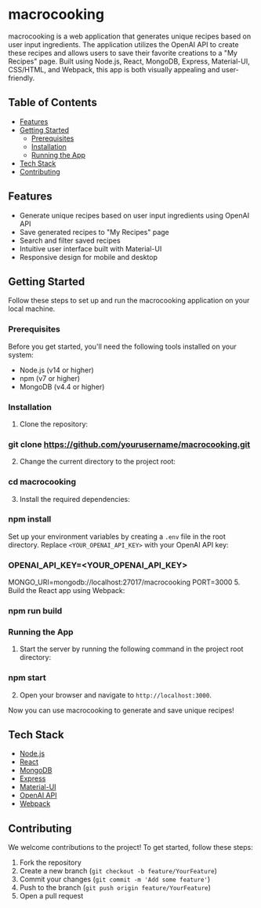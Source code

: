 # macrocooking

macrocooking is a web application that generates unique recipes based on user input ingredients. The application utilizes the OpenAI API to create these recipes and allows users to save their favorite creations to a "My Recipes" page. Built using Node.js, React, MongoDB, Express, Material-UI, CSS/HTML, and Webpack, this app is both visually appealing and user-friendly.

## Table of Contents

- [Features](#features)
- [Getting Started](#getting-started)
  - [Prerequisites](#prerequisites)
  - [Installation](#installation)
  - [Running the App](#running-the-app)
- [Tech Stack](#tech-stack)
- [Contributing](#contributing)

## Features

- Generate unique recipes based on user input ingredients using OpenAI API
- Save generated recipes to "My Recipes" page
- Search and filter saved recipes
- Intuitive user interface built with Material-UI
- Responsive design for mobile and desktop

## Getting Started

Follow these steps to set up and run the macrocooking application on your local machine.

### Prerequisites

Before you get started, you'll need the following tools installed on your system:

- Node.js (v14 or higher)
- npm (v7 or higher)
- MongoDB (v4.4 or higher)

### Installation

1. Clone the repository:
### git clone https://github.com/yourusername/macrocooking.git
2. Change the current directory to the project root:
### cd macrocooking
3. Install the required dependencies:
 ### npm install
 Set up your environment variables by creating a `.env` file in the root directory. Replace `<YOUR_OPENAI_API_KEY>` with your OpenAI API key:
### OPENAI_API_KEY=<YOUR_OPENAI_API_KEY>
MONGO_URI=mongodb://localhost:27017/macrocooking
PORT=3000
5. Build the React app using Webpack:
### npm run build

### Running the App

1. Start the server by running the following command in the project root directory:
### npm start
2. Open your browser and navigate to `http://localhost:3000`.

Now you can use macrocooking to generate and save unique recipes!

## Tech Stack

- [Node.js](https://nodejs.org/)
- [React](https://reactjs.org/)
- [MongoDB](https://www.mongodb.com/)
- [Express](https://expressjs.com/)
- [Material-UI](https://mui.com/)
- [OpenAI API](https://beta.openai.com/)
- [Webpack](https://webpack.js.org/)

## Contributing

We welcome contributions to the project! To get started, follow these steps:

1. Fork the repository
2. Create a new branch (`git checkout -b feature/YourFeature`)
3. Commit your changes (`git commit -m 'Add some feature'`)
4. Push to the branch (`git push origin feature/YourFeature`)
5. Open a pull request




